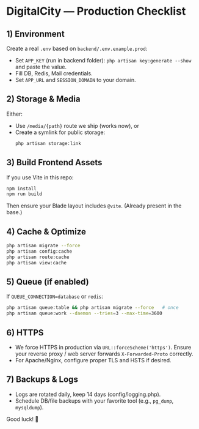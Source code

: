 # DigitalCity — Production Checklist

## 1) Environment
Create a real `.env` based on `backend/.env.example.prod`:
- Set `APP_KEY` (run in backend folder): `php artisan key:generate --show` and paste the value.
- Fill DB, Redis, Mail credentials.
- Set `APP_URL` and `SESSION_DOMAIN` to your domain.

## 2) Storage & Media
Either:
- Use `/media/{path}` route we ship (works now), or
- Create a symlink for public storage:
  ```bash
  php artisan storage:link
  ```

## 3) Build Frontend Assets
If you use Vite in this repo:
```bash
npm install
npm run build
```
Then ensure your Blade layout includes `@vite`. (Already present in the base.)

## 4) Cache & Optimize
```bash
php artisan migrate --force
php artisan config:cache
php artisan route:cache
php artisan view:cache
```

## 5) Queue (if enabled)
If `QUEUE_CONNECTION=database` or `redis`:
```bash
php artisan queue:table && php artisan migrate --force   # once
php artisan queue:work --daemon --tries=3 --max-time=3600
```

## 6) HTTPS
- We force HTTPS in production via `URL::forceScheme('https')`. Ensure your reverse proxy / web server forwards `X-Forwarded-Proto` correctly.
- For Apache/Nginx, configure proper TLS and HSTS if desired.

## 7) Backups & Logs
- Logs are rotated daily, keep 14 days (config/logging.php).
- Schedule DB/file backups with your favorite tool (e.g., `pg_dump`, `mysqldump`).

Good luck! 🚀

